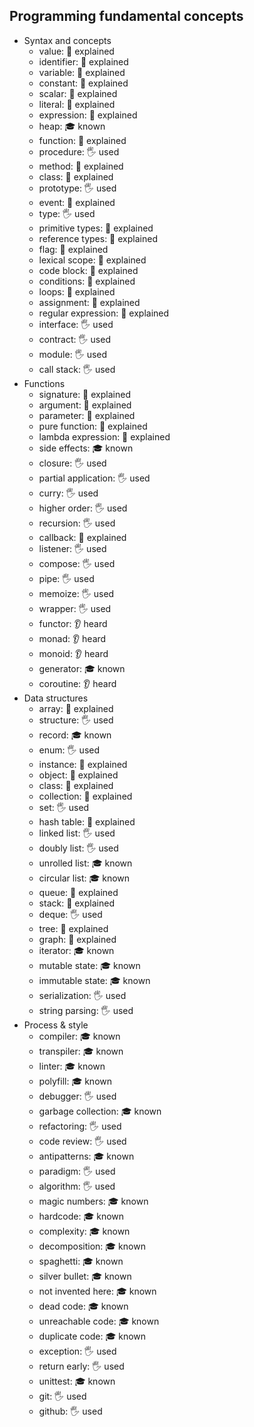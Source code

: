 ## Programming fundamental concepts

- Syntax and concepts
  - value: 🙋 explained
  - identifier: 🙋 explained
  - variable: 🙋 explained
  - constant: 🙋 explained
  - scalar: 🙋 explained
  - literal: 🙋 explained
  - expression: 🙋 explained
  - heap: 🎓 known
  - function: 🙋 explained
  - procedure: 🖐️ used
  - method: 🙋 explained
  - class: 🙋 explained
  - prototype: 🖐️ used
  - event: 🙋 explained
  - type: 🖐️ used
  - primitive types: 🙋 explained
  - reference types: 🙋 explained
  - flag: 🙋 explained
  - lexical scope: 🙋 explained
  - code block: 🙋 explained
  - conditions: 🙋 explained
  - loops: 🙋 explained
  - assignment: 🙋 explained
  - regular expression: 🙋 explained
  - interface: 🖐️ used
  - contract: 🖐️ used
  - module: 🖐️ used
  - call stack: 🖐️ used
- Functions
  - signature: 🙋 explained
  - argument: 🙋 explained
  - parameter: 🙋 explained
  - pure function: 🙋 explained
  - lambda expression: 🙋 explained
  - side effects: 🎓 known
  - closure: 🖐️ used
  - partial application: 🖐️ used
  - curry: 🖐️ used
  - higher order: 🖐️ used
  - recursion: 🖐️ used
  - callback: 🙋 explained
  - listener: 🖐️ used
  - compose: 🖐️ used
  - pipe: 🖐️ used
  - memoize: 🖐️ used
  - wrapper: 🖐️ used
  - functor: 👂 heard
  - monad: 👂 heard
  - monoid: 👂 heard
  - generator: 🎓 known
  - coroutine: 👂 heard
- Data structures
  - array: 🙋 explained
  - structure: 🖐️ used
  - record: 🎓 known
  - enum: 🖐️ used
  - instance: 🙋 explained
  - object: 🙋 explained
  - class: 🙋 explained
  - collection: 🙋 explained
  - set: 🖐️ used
  - hash table: 🙋 explained
  - linked list: 🖐️ used
  - doubly list: 🖐️ used
  - unrolled list: 🎓 known
  - circular list: 🎓 known
  - queue: 🙋 explained
  - stack: 🙋 explained
  - deque: 🖐️ used
  - tree: 🙋 explained
  - graph: 🙋 explained
  - iterator: 🎓 known
  - mutable state: 🎓 known
  - immutable state: 🎓 known
  - serialization: 🖐️ used
  - string parsing: 🖐️ used
- Process & style
  - compiler: 🎓 known
  - transpiler: 🎓 known
  - linter: 🎓 known
  - polyfill: 🎓 known
  - debugger: 🖐️ used
  - garbage collection: 🎓 known
  - refactoring: 🖐️ used
  - code review: 🖐️ used
  - antipatterns: 🎓 known
  - paradigm: 🖐️ used
  - algorithm: 🖐️ used
  - magic numbers: 🎓 known
  - hardcode: 🎓 known
  - complexity: 🎓 known
  - decomposition: 🎓 known
  - spaghetti: 🎓 known
  - silver bullet: 🎓 known
  - not invented here: 🎓 known
  - dead code: 🎓 known
  - unreachable code: 🎓 known
  - duplicate code: 🎓 known
  - exception: 🖐️ used
  - return early: 🖐️ used
  - unittest: 🎓 known
  - git: 🖐️ used
  - github: 🖐️ used
